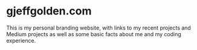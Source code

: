 # gjeffgolden.com

This is my personal branding website, with links to my recent projects and Medium projects as well as some basic facts about me and my coding experience.
